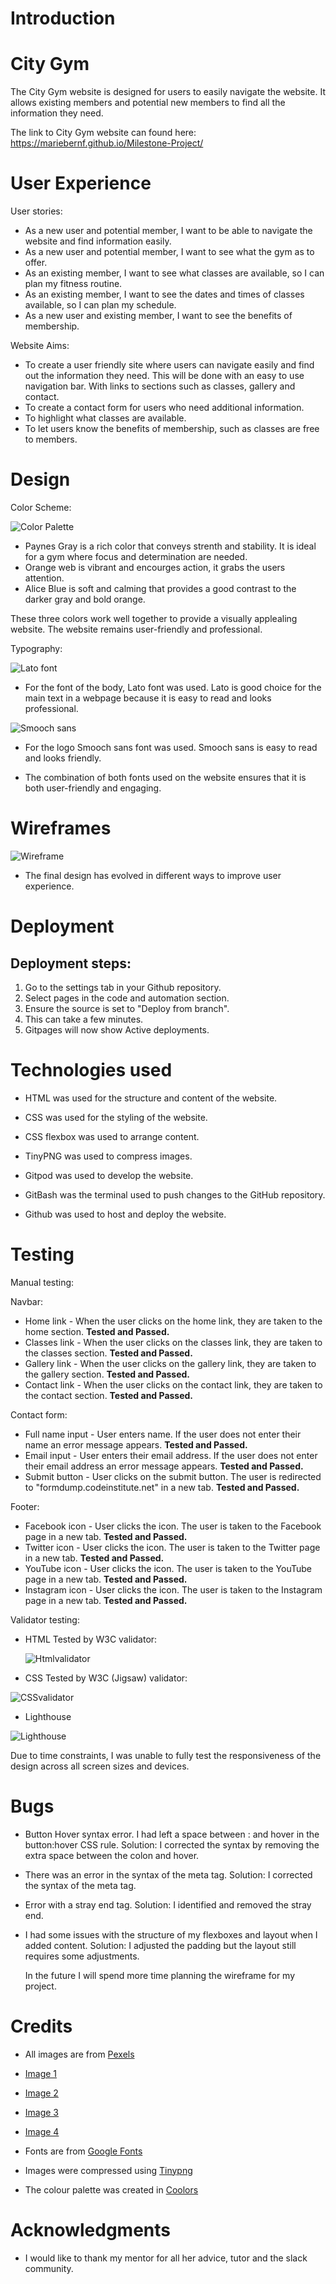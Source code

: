 # Introduction

# City Gym

The City Gym website is designed for users to easily navigate the website. It allows existing members and potential new members to find all the information they need.
  
The link to City Gym website can found here: https://mariebernf.github.io/Milestone-Project/

# User Experience
User stories:
* As a new user and potential member, I want to be able to navigate the website and find information easily.
* As a new user and potential member, I want to see what the gym as to offer.
* As an existing member, I want to see what classes are available, so I can plan my fitness routine.
* As an existing member, I want to see the dates and times of classes available, so I can plan my schedule.
* As a new user and existing member, I want to see the benefits of membership.

Website Aims:
* To create a user friendly site where users can navigate easily and find out the information they need. This will be done with an easy to use navigation bar. With links to sections such as classes, gallery and contact.
* To create a contact form for users who need additional information.
* To highlight what classes are available.
* To let users know the benefits of membership, such as classes are free to members.


# Design
Color Scheme:

![Color Palette](assets/css/Documentation/PROJECT-1.png)

* Paynes Gray is a rich color that conveys strenth and stability. It is ideal for a gym where focus and determination are needed. 
* Orange web is vibrant and encourges action, it grabs the users attention.
* Alice Blue is soft and calming that provides a good contrast to the darker gray and bold orange.
  
These three colors work well together to provide a visually applealing website. The website remains user-friendly and professional.

Typography:

![Lato font](assets/css/Documentation/latofont.jpg)

* For the font of the body, Lato font was used. Lato is good choice for the main text in a webpage because it is easy to read and looks professional.

![Smooch sans](assets/css/Documentation/smoochsans.jpg)

* For the logo Smooch sans font was used. Smooch sans is easy to read and looks friendly.
  
* The combination of both fonts used on the website ensures that it is both user-friendly and engaging. 

  






# Wireframes

![Wireframe](assets/css/Documentation/wireframe.png)

* The final design has evolved in different ways to improve user experience.
  
# Deployment
## Deployment steps: 
1. Go to the settings tab in your Github repository.
2. Select pages in the code and automation section.
3. Ensure the source is set to "Deploy from branch".
4. This can take a few minutes.
5. Gitpages will now show Active deployments.


# Technologies used

* HTML was used for the structure and content of the website.

* CSS was used for the styling of the website.

* CSS flexbox was used to arrange content.

* TinyPNG was used to compress images.

* Gitpod was used to develop the website.

* GitBash was the terminal used to push changes to the GitHub repository.

* Github was used to host and deploy the website.



# Testing

Manual testing:

Navbar:
* Home link - When the user clicks on the home link, they are taken to the home section. **Tested and Passed.**
* Classes link - When the user clicks on the classes link, they are taken to the classes section. **Tested and Passed.**
* Gallery link - When the user clicks on the gallery link, they are taken to the gallery section. **Tested and Passed.**
* Contact link - When the user clicks on the contact link, they are taken to the contact section. **Tested and Passed.**

Contact form:
* Full name input - User enters name. If the user does not enter their name an error message appears. **Tested and Passed.**
* Email input - User enters their email address. If the user does not enter their email address an error message appears. **Tested and Passed.**
* Submit button - User clicks on the submit button. The user is redirected to "formdump.codeinstitute.net" in a new tab. **Tested and Passed.**

Footer:
* Facebook icon - User clicks the icon. The user is taken to the Facebook page in a new tab. **Tested and Passed.**
* Twitter icon - User clicks the icon. The user is taken to the Twitter page in a new tab. **Tested and Passed.**
* YouTube icon - User clicks the icon. The user is taken to the YouTube page in a new tab. **Tested and Passed.**
* Instagram icon - User clicks the icon. The user is taken to the Instagram page in a new tab. **Tested and Passed.**

Validator testing:

* HTML Tested by W3C validator:
  
  ![Htmlvalidator](assets/css/Documentation/vw3html.jpg)

* CSS Tested by W3C (Jigsaw) validator:

![CSSvalidator](assets/css/Documentation/cssw3v.jpg)

* Lighthouse

![Lighthouse](assets/css/Documentation/IMG_7723.jpg)

Due to time constraints, I was unable to fully test the responsiveness of the design across all screen sizes and devices. 



# Bugs

* Button Hover syntax error.  I had left a space between : and hover in the button:hover CSS rule.
  Solution: I corrected the syntax by removing the extra space between the colon and hover.

* There was an error in the syntax of the meta tag.
  Solution: I corrected the syntax of the meta tag.

* Error with a stray end tag.
  Solution: I identified and removed the stray end.

* I had some issues with the structure of my flexboxes and layout when I added content.
  Solution: I adjusted the padding but the layout still requires some adjustments.
  
  In the future I will spend more time planning the wireframe for my project.



# Credits

* All images are from [Pexels](https://www.pexels.com/)
  
* [Image 1](https://www.pexels.com/photo/fit-asian-man-exercising-with-dumbbell-in-gym-6550875/)
* [Image 2](https://www.pexels.com/photo/photo-of-woman-using-earphones-3757954/)
* [Image 3](https://www.pexels.com/photo/there-women-in-a-yoga-session-917732/)
* [Image 4](https://www.pexels.com/photo/man-sitting-on-flat-bench-3490348/)

* Fonts are from [Google Fonts](https://fonts.google.com/)

* Images were compressed using [Tinypng](https://tinypng.com/)

* The colour palette was created in [Coolors](https://coolors.co/)

# Acknowledgments

* I would like to thank my mentor for all her advice, tutor and the slack community.


